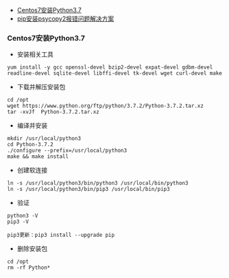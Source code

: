 + [Centos7安装Python3.7](#Centos7安装Python3.7)
+ [pip安装psycopy2报错问题解决方案](#pip安装psycopy2报错问题解决方案)


### Centos7安装Python3.7

+ 安装相关工具
```
yum install -y gcc openssl-devel bzip2-devel expat-devel gdbm-devel readline-devel sqlite-devel libffi-devel tk-devel wget curl-devel make
```

+ 下载并解压安装包
```
cd /opt
wget https://www.python.org/ftp/python/3.7.2/Python-3.7.2.tar.xz
tar -xvJf  Python-3.7.2.tar.xz
```

+ 编译并安装
```
mkdir /usr/local/python3
cd Python-3.7.2
./configure --prefix=/usr/local/python3
make && make install
```

+ 创建软连接
```
ln -s /usr/local/python3/bin/python3 /usr/local/bin/python3
ln -s /usr/local/python3/bin/pip3 /usr/local/bin/pip3
```

+ 验证
```
python3 -V
pip3 -V

pip3更新：pip3 install --upgrade pip
```

+ 删除安装包
```
cd /opt
rm -rf Python*
```
